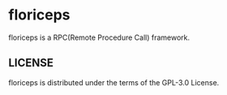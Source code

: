 # floriceps

floriceps is a RPC(Remote Procedure Call) framework.

## LICENSE

floriceps is distributed under the terms of the GPL-3.0 License.